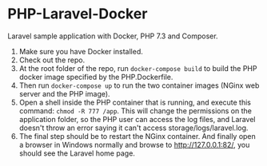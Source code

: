 # PHP-Laravel-Docker
Laravel sample application with Docker, PHP 7.3 and Composer.

1. Make sure you have Docker installed.
2. Check out the repo.
3. At the root folder of the repo, run ```docker-compose build``` to build the PHP docker image specified by the PHP.Dockerfile.
4. Then run ```docker-compose up``` to run the two container images (NGinx web server and the PHP image).
5. Open a shell inside the PHP container that is running, and execute this command: ```chmod -R 777 /app```. This will change the permissions on the application folder, so the PHP user can access the log files, and Laravel doesn't throw an error saying it can't access storage/logs/laravel.log.
6. The final step should be to restart the NGinx container. And finally open a browser in Windows normally and browse to http://127.0.0.1:82/, you should see the Laravel home page.